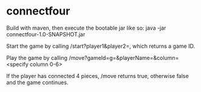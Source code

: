 # connectfour

Build with maven, then execute the bootable jar like so: java -jar connectfour-1.0-SNAPSHOT.jar

Start the game by calling /start?player1<player1name>&player2=<player2name>, which returns a game ID.

Play the game by calling /move?gameId=g=<gameId>&playerName=<playerName>&column=<specify column 0-6>
 
If the player has connected 4 pieces, /move returns true, otherwise false and the game continues.